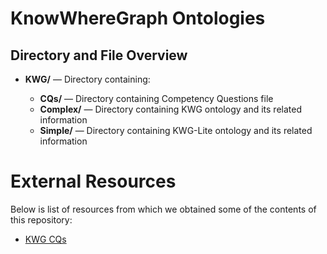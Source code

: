 # KnowWhereGraph Ontologies

## Directory and File Overview

* **KWG/** — Directory containing:

  * **CQs/** — Directory containing Competency Questions file
  * **Complex/** — Directory containing KWG ontology and its related information
  * **Simple/** — Directory containing KWG-Lite ontology and its related information

# External Resources
Below is list of resources from which we obtained some of the contents of this repository:

- [KWG CQs](https://github.com/KnowWhereGraph/knowwheregraph-lite/blob/main/construct-queries.md)